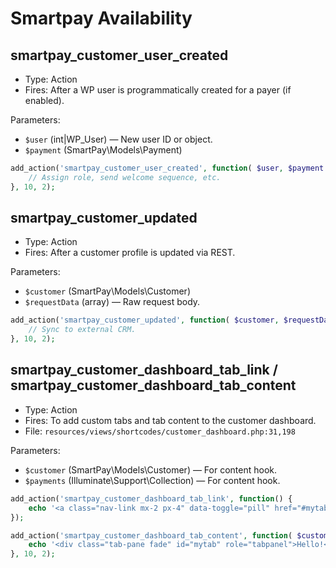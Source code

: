 # Smartpay Availability
## smartpay_customer_user_created

- Type: Action
- Fires: After a WP user is programmatically created for a payer (if enabled).

Parameters:

- `$user` (int|WP_User) — New user ID or object.
- `$payment` (SmartPay\Models\Payment)

```php
add_action('smartpay_customer_user_created', function( $user, $payment ) {
    // Assign role, send welcome sequence, etc.
}, 10, 2);
```

## smartpay_customer_updated

- Type: Action
- Fires: After a customer profile is updated via REST.

Parameters:

- `$customer` (SmartPay\Models\Customer)
- `$requestData` (array) — Raw request body.

```php
add_action('smartpay_customer_updated', function( $customer, $requestData ) {
    // Sync to external CRM.
}, 10, 2);
```

## smartpay_customer_dashboard_tab_link / smartpay_customer_dashboard_tab_content

- Type: Action
- Fires: To add custom tabs and tab content to the customer dashboard.
- File: `resources/views/shortcodes/customer_dashboard.php:31,198`

Parameters:

- `$customer` (SmartPay\Models\Customer) — For content hook.
- `$payments` (Illuminate\Support\Collection) — For content hook.

```php
add_action('smartpay_customer_dashboard_tab_link', function() {
    echo '<a class="nav-link mx-2 px-4" data-toggle="pill" href="#mytab" role="tab">My Tab</a>';
});

add_action('smartpay_customer_dashboard_tab_content', function( $customer, $payments ) {
    echo '<div class="tab-pane fade" id="mytab" role="tabpanel">Hello!</div>';
}, 10, 2);
```
